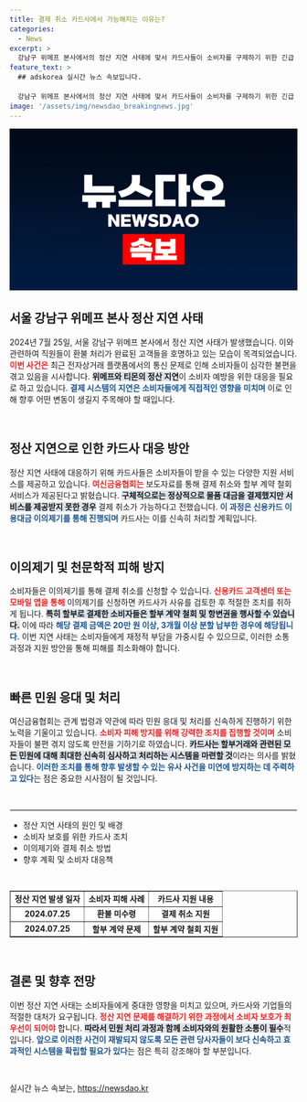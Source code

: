 ```yaml
---
title: 결제 취소 카드사에서 가능해지는 이유는?
categories:
  - News
excerpt: >
  강남구 위메프 본사에서의 정산 지연 사태에 맞서 카드사들이 소비자를 구제하기 위한 긴급 지원에 나섰습니다. 결제 취소 및 할부계약 철회 가능해진 이번 조치는 소비자 피해 최소화에 기여할 전망입니다.
feature_text: >
  ## adskorea 실시간 뉴스 속보입니다.

  강남구 위메프 본사에서의 정산 지연 사태에 맞서 카드사들이 소비자를 구제하기 위한 긴급 지원에 나섰습니다. 결제 취소 및 할부계약 철회 가능해진 이번 조치는 소비자 피해 최소화에 기여할 전망입니다.
image: '/assets/img/newsdao_breakingnews.jpg'
---
```


<p><img src="/assets/img/newsdao_breakingnews.jpg" alt="adskorea 속보" /></p>

<h2 data-ke-size="size26">서울 강남구 위메프 본사 정산 지연 사태</h2>

<p data-ke-size="size16">2024년 7월 25일, 서울 강남구 위메프 본사에서 정산 지연 사태가 발생했습니다. 이와 관련하여 직원들이 환불 처리가 완료된 고객들을 호명하고 있는 모습이 목격되었습니다. <b><span style="color: #ee2323;">이번 사건은</span></b> 최근 전자상거래 플랫폼에서의 통신 문제로 인해 소비자들이 심각한 불편을 겪고 있음을 시사합니다. <b><span style="background-color: #21538527;">위메프와 티몬의 정산 지연</span></b>이 소비자 예방을 위한 대응을 필요로 하고 있습니다. <b><span style="color: #1a5490;">결제 시스템의 지연은 소비자들에게 직접적인 영향을 미치며</span></b> 이로 인해 향후 어떤 변동이 생길지 주목해야 할 때입니다.</p>

<p data-ke-size="size16">&nbsp;</p>

<h2 data-ke-size="size26">정산 지연으로 인한 카드사 대응 방안</h2>

<p data-ke-size="size16">정산 지연 사태에 대응하기 위해 카드사들은 소비자들이 받을 수 있는 다양한 지원 서비스를 제공하고 있습니다. <b><span style="color: #ee2323;">여신금융협회는</span></b> 보도자료를 통해 결제 취소와 할부 계약 철회 서비스가 제공된다고 밝혔습니다. <b><span style="background-color: #21538527;">구체적으로는 정상적으로 물품 대금을 결제했지만 서비스를 제공받지 못한 경우</span></b> 결제 취소가 가능하다고 전했습니다. <b><span style="color: #1a5490;">이 과정은 신용카드 이용대금 이의제기를 통해 진행되며</span></b> 카드사는 이를 신속히 처리할 계획입니다.</p>

<p data-ke-size="size16">&nbsp;</p>

<h2 data-ke-size="size26">이의제기 및 천문학적 피해 방지</h2>

<p data-ke-size="size16">소비자들은 이의제기를 통해 결제 취소를 신청할 수 있습니다. <b><span style="color: #ee2323;">신용카드 고객센터 또는 모바일 앱을 통해</span></b> 이의제기를 신청하면 카드사가 사유를 검토한 후 적절한 조치를 취하게 됩니다. <b><span style="background-color: #21538527;">특히 할부로 결제한 소비자들은 할부 계약 철회 및 항변권을 행사할 수 있습니다.</span></b> 이에 따라 <b><span style="color: #1a5490;">해당 결제 금액은 20만 원 이상, 3개월 이상 분할 납부한 경우에 해당됩니다.</span></b> 이번 지연 사태는 소비자들에게 재정적 부담을 가중시킬 수 있으므로, 이러한 소통 과정과 지원 방안을 통해 피해를 최소화해야 합니다.</p>

<p data-ke-size="size16">&nbsp;</p>

<h2 data-ke-size="size26">빠른 민원 응대 및 처리</h2>

<p data-ke-size="size16">여신금융협회는 관계 법령과 약관에 따라 민원 응대 및 처리를 신속하게 진행하기 위한 노력을 기울이고 있습니다. <b><span style="color: #ee2323;">소비자 피해 방지를 위해 강력한 조치를 집행할 것이며</span></b> 소비자들이 불편 겪지 않도록 만전을 기하기로 하였습니다. <b><span style="background-color: #21538527;">카드사는 할부거래와 관련된 모든 민원에 대해 최대한 신속히 심사하고 처리하는 시스템을 마련할 것</span></b>이라는 의사를 밝혔습니다. <b><span style="color: #1a5490;">이러한 조치를 통해 향후 발생할 수 있는 유사 사건을 미연에 방지하는 데 주력하고 있다</span></b>는 점은 중요한 시사점이 될 것입니다.</p>

<p data-ke-size="size16">&nbsp;</p>

<hr style="border: 1px solid #eaeaea;">

<ul>
<li>정산 지연 사태의 원인 및 배경</li>
<li>소비자 보호를 위한 카드사 조치</li>
<li>이의제기와 결제 취소 방법</li>
<li>향후 계획 및 소비자 대응책</li>
</ul>

<p data-ke-size="size16">&nbsp;</p>

<table border="1" style="width: 100%; border-collapse: collapse;">
<tr>
<td style="text-align: center; height: 17px;"><b>정산 지연 발생 일자</b></td>
<td style="text-align: center; height: 17px;"><b>소비자 피해 사례</b></td>
<td style="text-align: center; height: 17px;"><b>카드사 지원 내용</b></td>
</tr>
<tr>
<td style="text-align: center; height: 17px;"><b>2024.07.25</b></td>
<td style="text-align: center; height: 17px;"><b>환불 미수령</b></td>
<td style="text-align: center; height: 17px;"><b>결제 취소 지원</b></td>
</tr>
<tr>
<td style="text-align: center; height: 17px;"><b>2024.07.25</b></td>
<td style="text-align: center; height: 17px;"><b>할부 계약 문제</b></td>
<td style="text-align: center; height: 17px;"><b>할부 계약 철회 지원</b></td>
</tr>
</table>

<p data-ke-size="size16">&nbsp;</p>

<h2 data-ke-size="size26">결론 및 향후 전망</h2>

<p data-ke-size="size16">이번 정산 지연 사태는 소비자들에게 중대한 영향을 미치고 있으며, 카드사와 기업들의 적절한 대처가 요구됩니다. <b><span style="color: #ee2323;">정산 지연 문제를 해결하기 위한 과정에서 소비자 보호가 최우선이 되어야</span></b> 합니다. <b><span style="background-color: #21538527;">따라서 민원 처리 과정과 함께 소비자와의 원활한 소통이 필수</span></b>적입니다. <b><span style="color: #1a5490;">앞으로 이러한 사건이 재발되지 않도록 모든 관련 당사자들이 보다 신속하고 효과적인 시스템을 확립할 필요가 있다</span></b>는 점은 특히 강조해야 할 부분입니다.</p>

<p data-ke-size="size16">&nbsp;</p>
실시간 뉴스 속보는, <a href="https://newsdao.kr" rel="dofollow">https://newsdao.kr</a>


